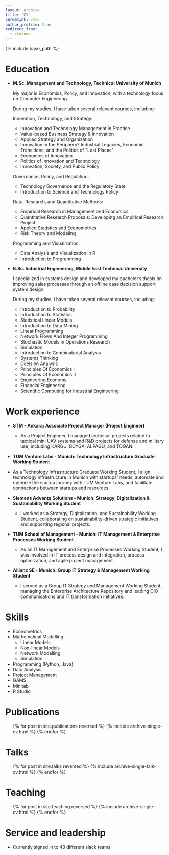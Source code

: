 ```yaml
---
layout: archive
title: "CV"
permalink: /cv/
author_profile: true
redirect_from:
  - /resume
---
```


{% include base_path %}

Education
======
- **M.Sc. Management and Technology, Technical University of Munich**

  My major is Economics, Policy, and Innovation, with a technology focus on Computer Engineering.
  
  During my studies, I have taken several relevant courses, including:

    Innovation, Technology, and Strategy:
    
    - Innovation and Technology Management in Practice
    - Value-based Business Strategy & Innovation
    - Applied Strategy and Organization
    - Innovation in the Periphery? Industrial Legacies, Economic Transitions, and the Politics of "Lost Places"
    - Economics of Innovation
    - Politics of Innovation and Technology
    - Innovation, Society, and Public Policy
    
    Governance, Policy, and Regulation:
    
    - Technology Governance and the Regulatory State
    - Introduction to Science and Technology Policy
    
    Data, Research, and Quantitative Methods:
    
    - Empirical Research in Management and Economics
    - Quantitative Research Proposals: Developing an Empirical Research Project
    - Applied Statistics and Econometrics
    - Risk Theory and Modeling
    
    Programming and Visualization:
    
    - Data Analysis and Visualization in R
    - Introduction to Programming


- **B.Sc. Industrial Engineering, Middle East Technical University**

  I specialized in systems design and developed my bachelor’s thesis on improving sales processes through an offline case decision support system design.

  During my studies, I have taken several relevant courses, including:

  - Introduction to Probability
  - Introduction to Statistics
  - Statistical Linear Models
  - Introduction to Data Mining
  - Linear Programming
  - Network Flows And Integer Programming
  - Stochastic Models in Operations Research
  - Simulation
  - Introduction to Combinatorial Analysis
  - Systems Thinking
  - Decision Analysis
  - Principles Of Economics I
  - Principles Of Economics II
  - Engineering Economy
  - Financial Engineering
  - Scientific Computing for Industrial Engineering


Work experience
======
- **STM - Ankara: Associate Project Manager (Project Engineer)**
  - As a Project Engineer, I managed technical projects related to tactical mini UAV systems and R&D projects for defense and military use, including KARGU, BOYGA, ALPAGU, and TOGAN.

 - **TUM Venture Labs - Munich: Technology Infrastructure Graduate Working Student**
  - As a Technology Infrastructure Graduate Working Student, I align technology infrastructure in Munich with startups' needs, automate and optimize the startup journey with TUM Venture Labs, and facilitate connections between startups and resources.


- **Siemens Advanta Solutions - Munich: Strategy, Digitalization & Sustainability Working Student**
  - I worked as a Strategy, Digitalization, and Sustainability Working Student, collaborating on sustainability-driven strategic initiatives and supporting regional projects.



- **TUM School of Management - Munich: IT Management & Enterprise Processes Working Student**
  - As an IT Management and Enterprise Processes Working Student, I was involved in IT process design and integration, process optimization, and agile project management.
    


- **Allianz SE - Munich: Group IT Strategy & Management Working Student**
  - I served as a Group IT Strategy and Management Working Student, managing the Enterprise Architecture Repository and leading CIO communications and IT transformation initiatives.
    
  
Skills
======
* Econometrics
* Mathematical Modelling
  * Linear Models
  * Non-linear Models
  * Network Modelling
  * Simulation
* Programming (Python, Java)
* Data Analysis
* Project Management
* GAMS
* Minitab
* R Studio

Publications
======
  <ul>{% for post in site.publications reversed %}
    {% include archive-single-cv.html %}
  {% endfor %}</ul>
  
Talks
======
  <ul>{% for post in site.talks reversed %}
    {% include archive-single-talk-cv.html  %}
  {% endfor %}</ul>
  
Teaching
======
  <ul>{% for post in site.teaching reversed %}
    {% include archive-single-cv.html %}
  {% endfor %}</ul>
  
Service and leadership
======
* Currently signed in to 43 different slack teams
